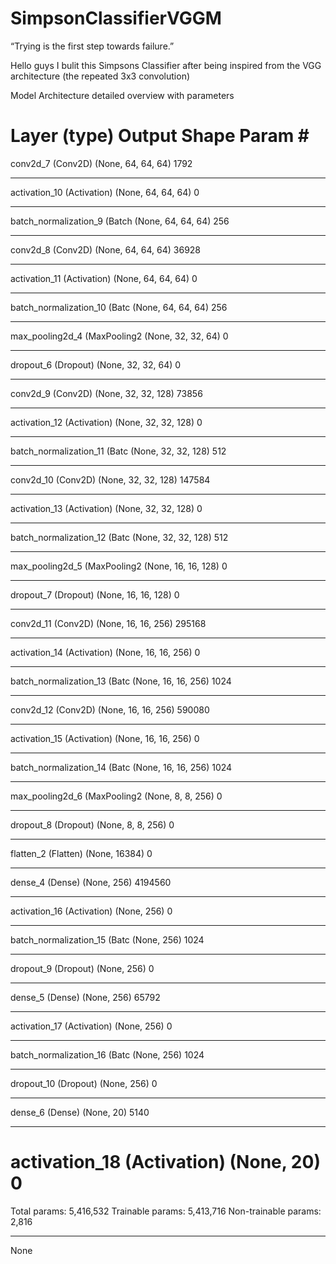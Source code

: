 # SimpsonClassifierVGGM

“Trying is the first step towards failure.”

Hello guys I bulit this Simpsons Classifier after being inspired from the VGG architecture (the repeated 3x3 convolution)





Model Architecture detailed overview with parameters


Layer (type)                 Output Shape              Param #   
=================================================================
conv2d_7 (Conv2D)            (None, 64, 64, 64)        1792      
_________________________________________________________________
activation_10 (Activation)   (None, 64, 64, 64)        0         
_________________________________________________________________
batch_normalization_9 (Batch (None, 64, 64, 64)        256       
_________________________________________________________________
conv2d_8 (Conv2D)            (None, 64, 64, 64)        36928     
_________________________________________________________________
activation_11 (Activation)   (None, 64, 64, 64)        0         
_________________________________________________________________
batch_normalization_10 (Batc (None, 64, 64, 64)        256       
_________________________________________________________________
max_pooling2d_4 (MaxPooling2 (None, 32, 32, 64)        0         
_________________________________________________________________
dropout_6 (Dropout)          (None, 32, 32, 64)        0         
_________________________________________________________________
conv2d_9 (Conv2D)            (None, 32, 32, 128)       73856     
_________________________________________________________________
activation_12 (Activation)   (None, 32, 32, 128)       0         
_________________________________________________________________
batch_normalization_11 (Batc (None, 32, 32, 128)       512       
_________________________________________________________________
conv2d_10 (Conv2D)           (None, 32, 32, 128)       147584    
_________________________________________________________________
activation_13 (Activation)   (None, 32, 32, 128)       0         
_________________________________________________________________
batch_normalization_12 (Batc (None, 32, 32, 128)       512       
_________________________________________________________________
max_pooling2d_5 (MaxPooling2 (None, 16, 16, 128)       0         
_________________________________________________________________
dropout_7 (Dropout)          (None, 16, 16, 128)       0         
_________________________________________________________________
conv2d_11 (Conv2D)           (None, 16, 16, 256)       295168    
_________________________________________________________________
activation_14 (Activation)   (None, 16, 16, 256)       0         
_________________________________________________________________
batch_normalization_13 (Batc (None, 16, 16, 256)       1024      
_________________________________________________________________
conv2d_12 (Conv2D)           (None, 16, 16, 256)       590080    
_________________________________________________________________
activation_15 (Activation)   (None, 16, 16, 256)       0         
_________________________________________________________________
batch_normalization_14 (Batc (None, 16, 16, 256)       1024      
_________________________________________________________________
max_pooling2d_6 (MaxPooling2 (None, 8, 8, 256)         0         
_________________________________________________________________
dropout_8 (Dropout)          (None, 8, 8, 256)         0         
_________________________________________________________________
flatten_2 (Flatten)          (None, 16384)             0         
_________________________________________________________________
dense_4 (Dense)              (None, 256)               4194560   
_________________________________________________________________
activation_16 (Activation)   (None, 256)               0         
_________________________________________________________________
batch_normalization_15 (Batc (None, 256)               1024      
_________________________________________________________________
dropout_9 (Dropout)          (None, 256)               0         
_________________________________________________________________
dense_5 (Dense)              (None, 256)               65792     
_________________________________________________________________
activation_17 (Activation)   (None, 256)               0         
_________________________________________________________________
batch_normalization_16 (Batc (None, 256)               1024      
_________________________________________________________________
dropout_10 (Dropout)         (None, 256)               0         
_________________________________________________________________
dense_6 (Dense)              (None, 20)                5140      
_________________________________________________________________
activation_18 (Activation)   (None, 20)                0         
=================================================================
Total params: 5,416,532
Trainable params: 5,413,716
Non-trainable params: 2,816
_________________________________________________________________
None
